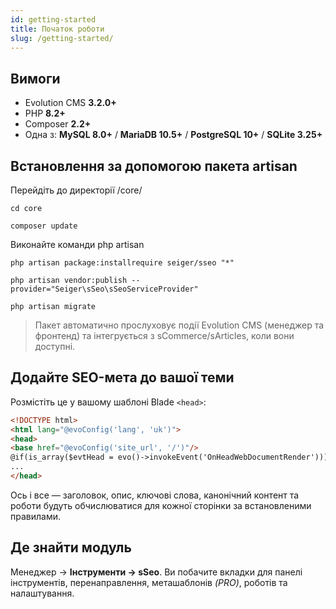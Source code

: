 ```yaml
---
id: getting-started
title: Початок роботи
slug: /getting-started/
---
```


## Вимоги
- Evolution CMS **3.2.0+**
- PHP **8.2+**
- Composer **2.2+**
- Одна з: **MySQL 8.0+** / **MariaDB 10.5+** / **PostgreSQL 10+** / **SQLite 3.25+**

## Встановлення за допомогою пакета artisan

Перейдіть до директорії /core/

```console
cd core
```

```console
composer update
```

Виконайте команди php artisan

```console
php artisan package:installrequire seiger/sseo "*"
```

```console
php artisan vendor:publish --provider="Seiger\sSeo\sSeoServiceProvider"
```

```console
php artisan migrate
```

> Пакет автоматично прослуховує події Evolution CMS (менеджер та фронтенд) та інтегрується з sCommerce/sArticles, коли вони доступні.

## Додайте SEO-мета до вашої теми

Розмістіть це у вашому шаблоні Blade `<head>`:

```html
<!DOCTYPE html>
<html lang="@evoConfig('lang', 'uk')">
<head>
<base href="@evoConfig('site_url', '/')"/>
@if(is_array($evtHead = evo()->invokeEvent('OnHeadWebDocumentRender'))){!!implode('', $evtHead)!!}@endif
...
</head>
```

Ось і все — заголовок, опис, ключові слова, канонічний контент та роботи будуть обчислюватися для кожної сторінки за встановленими правилами.

## Де знайти модуль
Менеджер → **Інструменти → sSeo**. Ви побачите вкладки для панелі інструментів, перенаправлення, меташаблонів _(PRO)_, роботів та налаштування.